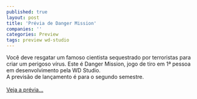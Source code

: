 ```yaml
---
published: true
layout: post
title: 'Prévia de Danger Mission'
companies: ''
categories: Preview
tags: preview wd-studio
---
```

Voc&ecirc; deve resgatar um famoso cientista sequestrado por terroristas para criar um perigoso v&iacute;rus. Este &eacute; Danger Mission, jogo de tiro em 1&ordf; pessoa em desenvolvimento pela WD Studio.<br />A previs&atilde;o de lan&ccedil;amento &eacute; para o segundo semestre.<br /><br /><a href="{{ site.baseurl }}/index.php?p=c&amp;id=274">Veja a pr&eacute;via...</a>


